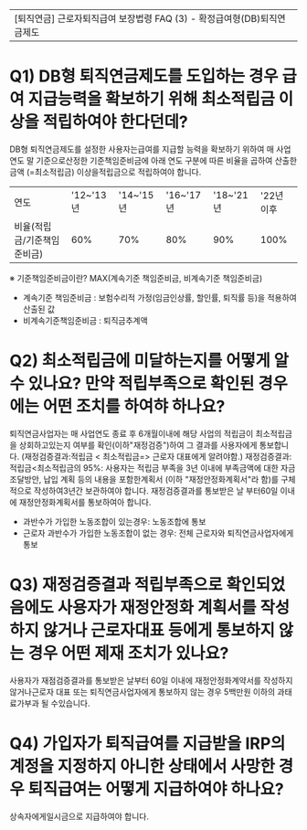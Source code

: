 
<table><tbody><tr>
<td>
[퇴직연금] 근로자퇴직급여 보장법령 FAQ (3) - 확정급여형(DB)퇴직연금제도</td></tr></tbody>
</table>


# Q1) DB형 퇴직연금제도를 도입하는 경우 급여 지급능력을 확보하기 위해 최소적립금 이상을 적립하여야 한다던데?
DB형 퇴직연금제도를 설정한 사용자는급여를 지급할 능력을 확보하기 위하여 매 사업연도 말 기준으로산정한 기준책임준비금에 아래 연도 구분에 따른 비율을 곱하여 산출한 금액 (=최소적립금) 이상을적립금으로 적립하여야 합니다.

<table><tbody><tr>
<td>
연도</td>
<td>
'12~'13년</td>
<td>
'14~'15년</td>
<td>'16~'17년</td>
<td>
'18~'21년</td><td>'22년 이후</td></tr><tr>
<td>비율(적립금/기준책임준비금)</td>
<td>
60%</td>
<td>70%</td>
<td>80%</td>
<td>
90%</td><td>100%</td></tr></tbody>
</table>


※ 기준책임준비금이란?
MAX(계속기준 책임준비금, 비계속기준 책임준비금)
- 계속기준 책임준비금 : 보험수리적 가정(임금인상률, 할인률, 퇴직률 등)을 적용하여 산출된 값
- 비계속기준책임준비금 : 퇴직금추계액
# Q2) 최소적립금에 미달하는지를 어떻게 알 수 있나요? 만약 적립부족으로 확인된 경우에는 어떤 조치를 하여햐 하나요?
퇴직연금사업자는 매 사업연도 종료 후
6개월이내에 해당 사업의 적립금이 최소적립금을 상회하고있는지 여부를 확인(이하"재정검증")하여 그 결과를 사용자에게 통보합니다.
(재정검증결과:적립금 < 최소적립금=> 근로자 대표에게 알려야함.)
재정검증결과: 적립금<최소적립금의 95%: 사용자는 적립금 부족을 3년 이내에 부족금액에 대한 자금 조달방안, 납입 계획 등의 내용을 포함한계획서 (이하 "재정안정화계획서"라 함)를 구체적으로 작성하여3년간
보관하여야 합니다.
재정검증결과를 통보받은 날 부터60일 이내에 재정안정화계획서를 통보하여아 합니다.
- 과반수가 가입한 노동조합이 있는경우: 노동조합에 통보
- 근로자 과반수가 가입한 노동조합이 없는 경우: 전체 근로자와 퇴직연금사업자에게 통보
# Q3) 재정검증결과 적립부족으로 확인되었음에도 사용자가 재정안정화 계획서를 작성하지 않거나 근로자대표 등에게 통보하지 않는 경우 어떤 제재 조치가 있나요?
사용자가 재점검증결과를 통보받은 날부터 60일 이내에 재정안정화계약서를 작성하지 않거나근로자 대표 또는 퇴직연금사업자에게 통보하지 않는 경우
5백만원 이하의 과태료가부과 될 수있습니다.
# Q4) 가입자가 퇴직급여를 지급받을 IRP의 계정을 지정하지 아니한 상태에서 사망한 경우 퇴직급여는 어떻게 지급하여야 하나요?
상속자에게일시금으로 지급하여야 합니다.
